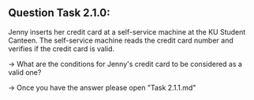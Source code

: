 Question Task 2.1.0:
--------------------

Jenny inserts her credit card at a self-service machine at the KU Student Canteen. 
The self-service machine reads the credit card number and verifies if the credit card is valid. 

-> What are the conditions for Jenny's credit card to be considered as a valid one?

-> Once you have the answer please open "Task 2.1.1.md"